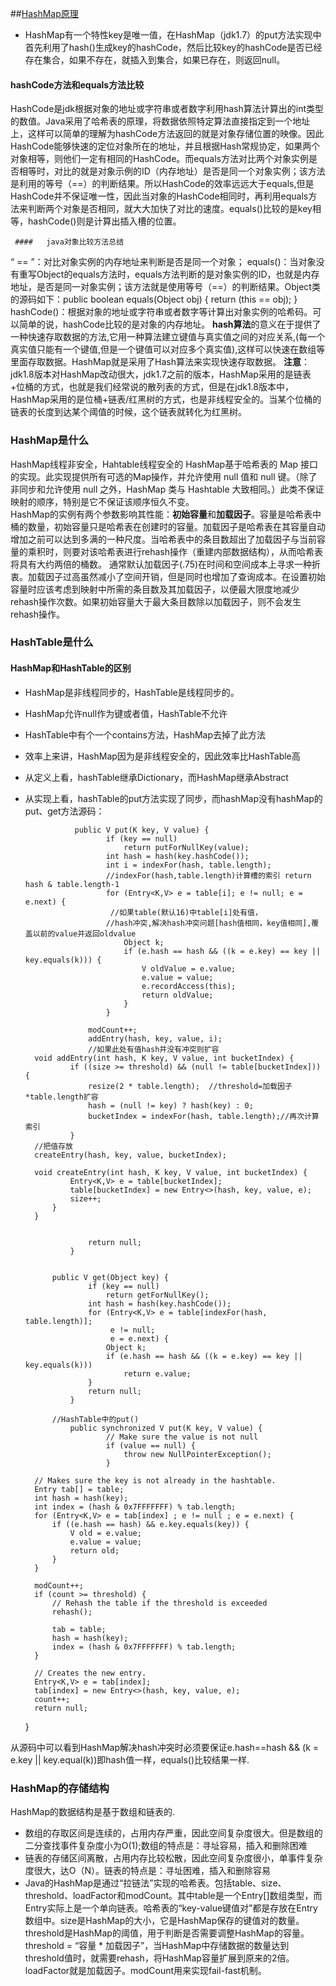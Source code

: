 ##[HashMap原理](http://mp.weixin.qq.com/s?src=3&timestamp=1476015614&ver=1&signature=6QFjq9sccuvl*WhO1AgXD0agxTtbkcVK0MAZ1rsB1ujGtWSjNwKS9poPdPLyxhl8BH7L9i8s*TQmLAU7LG-cu*56ES3j3*Uh2mYEUU12SR*RYB0sKnKVg6NmZhhfjlY8WZQmh-TIGOqECHB-sXFY6plnkbAexb6sSvtfZcf8UXU=)
- HashMap有一个特性key是唯一值，在HashMap（jdk1.7）的put方法实现中首先利用了hash()生成key的hashCode，然后比较key的hashCode是否已经存在集合，如果不存在，就插入到集合，如果已存在，则返回null。
#### hashCode方法和equals方法比较
HashCode是jdk根据对象的地址或字符串或者数字利用hash算法计算出的int类型的数值。Java采用了哈希表的原理，将数据依照特定算法直接指定到一个地址上，这样可以简单的理解为hashCode方法返回的就是对象存储位置的映像。因此HashCode能够快速的定位对象所在的地址，并且根据Hash常规协定，如果两个对象相等，则他们一定有相同的HashCode。而equals方法对比两个对象实例是否相等时，对比的就是对象示例的ID（内存地址）是否是同一个对象实例；该方法是利用的等号（==）的判断结果。所以HashCode的效率远远大于equals,但是HashCode并不保证唯一性，因此当对象的HashCode相同时，再利用equals方法来判断两个对象是否相同，就大大加快了对比的速度。equals()比较的是key相等，hashCode()则是计算出插入槽的位置。
     
     ####   java对象比较方法总结
“ == ”：对比对象实例的内存地址来判断是否是同一个对象；
 equals()：当对象没有重写Object的equals方法时，equals方法判断的是对象实例的ID，也就是内存地址，是否是同一对象实例；该方法就是使用等号（==）的判断结果。Object类的源码如下：public boolean equals(Object obj) {
        return (this == obj);
    }
 hashCode()：根据对象的地址或字符串或者数字等计算出对象实例的哈希码。可以简单的说，hashCode比较的是对象的内存地址。
 **hash算法**的意义在于提供了一种快速存取数据的方法,它用一种算法建立键值与真实值之间的对应关系,(每一个真实值只能有一个键值,但是一个键值可以对应多个真实值),这样可以快速在数组等里面存取数据。HashMap就是采用了Hash算法来实现快速存取数据。
 **注意**：jdk1.8版本对HashMap改动很大，jdk1.7之前的版本，HashMap采用的是链表+位桶的方式，也就是我们经常说的散列表的方式，但是在jdk1.8版本中，HashMap采用的是位桶+链表/红黑树的方式，也是非线程安全的。当某个位桶的链表的长度到达某个阈值的时候，这个链表就转化为红黑树。
 
 ### HashMap是什么
 HashMap线程非安全，Hahtable线程安全的
 HashMap基于哈希表的 Map 接口的实现。此实现提供所有可选的Map操作，并允许使用 null 值和 null 键。（除了非同步和允许使用 null 之外，HashMap 类与 Hashtable 大致相同。）此类不保证映射的顺序，特别是它不保证该顺序恒久不变。        
 HashMap的实例有两个参数影响其性能：**初始容量**和**加载因子**。容量是哈希表中桶的数量，初始容量只是哈希表在创建时的容量。加载因子是哈希表在其容量自动增加之前可以达到多满的一种尺度。当哈希表中的条目数超出了加载因子与当前容量的乘积时，则要对该哈希表进行rehash操作（重建内部数据结构），从而哈希表将具有大约两倍的桶数。
 通常默认加载因子(.75)在时间和空间成本上寻求一种折衷。加载因子过高虽然减小了空间开销，但是同时也增加了查询成本。在设置初始容量时应该考虑到映射中所需的条目数及其加载因子，以便最大限度地减少rehash操作次数。如果初始容量大于最大条目数除以加载因子，则不会发生rehash操作。

### HashTable是什么

#### HashMap和HashTable的区别
- HashMap是非线程同步的，HashTable是线程同步的。
- HashMap允许null作为键或者值，HashTable不允许
- HashTable中有个一个contains方法，HashMap去掉了此方法
-  效率上来讲，HashMap因为是非线程安全的，因此效率比HashTable高
- 从定义上看，hashTable继承Dictionary，而HashMap继承Abstract
- 从实现上看，hashTable的put方法实现了同步，而hashMap没有hashMap的put、get方法源码：

				 public V put(K key, V value) {
				        if (key == null)
				            return putForNullKey(value);
				        int hash = hash(key.hashCode());
				        int i = indexFor(hash, table.length);
				        //indexFor(hash,table.length)计算槽的索引 return  hash & table.length-1
				        for (Entry<K,V> e = table[i]; e != null; e = e.next) { 
				         //如果table(默认16)中table[i]处有值，
				        //hash冲突,解决hash冲突问题[hash值相同，key值相同],覆盖以前的value并返回oldvalue
				            Object k;
				            if (e.hash == hash && ((k = e.key) == key || key.equals(k))) {
				                V oldValue = e.value;
				                e.value = value;  
				                e.recordAccess(this);
				                return oldValue;
				            }
				        }
			
			        modCount++;
			        addEntry(hash, key, value, i);
			        //如果此处有值hash并没有冲突则扩容
		void addEntry(int hash, K key, V value, int bucketIndex) {
		        if ((size >= threshold) && (null != table[bucketIndex])) {
		            resize(2 * table.length);  //threshold=加载因子*table.length扩容
		            hash = (null != key) ? hash(key) : 0;
		            bucketIndex = indexFor(hash, table.length);//再次计算索引
		        }
		//把值存放
        createEntry(hash, key, value, bucketIndex);
		
		void createEntry(int hash, K key, V value, int bucketIndex) {
		        Entry<K,V> e = table[bucketIndex];
		        table[bucketIndex] = new Entry<>(hash, key, value, e);
		        size++;
		    }
	    }


			        return null;
			    }


			public V get(Object key) {
			        if (key == null)
			            return getForNullKey();
			        int hash = hash(key.hashCode());
			        for (Entry<K,V> e = table[indexFor(hash, table.length)];
			             e != null;
			             e = e.next) {
			            Object k;
			            if (e.hash == hash && ((k = e.key) == key || key.equals(k)))
			                return e.value;
			        }
			        return null;
			    }

			//HashTable中的put()
				public synchronized V put(K key, V value) {
				        // Make sure the value is not null
				        if (value == null) {
				            throw new NullPointerException();
				        }

        // Makes sure the key is not already in the hashtable.
        Entry tab[] = table;
        int hash = hash(key);
        int index = (hash & 0x7FFFFFFF) % tab.length;
        for (Entry<K,V> e = tab[index] ; e != null ; e = e.next) {
            if ((e.hash == hash) && e.key.equals(key)) {
                V old = e.value;
                e.value = value;
                return old;
            }
        }

        modCount++;
        if (count >= threshold) {
            // Rehash the table if the threshold is exceeded
            rehash();

            tab = table;
            hash = hash(key);
            index = (hash & 0x7FFFFFFF) % tab.length;
        }

        // Creates the new entry.
        Entry<K,V> e = tab[index];
        tab[index] = new Entry<>(hash, key, value, e);
        count++;
        return null;
    }


从源码中可以看到HashMap解决hash冲突时必须要保证e.hash==hash && (k = e.key || key.equal(k))即hash值一样，equals()比较结果一样.

### HashMap的存储结构
HashMap的数据结构是基于数组和链表的.

- 数组的存取区间是连续的，占用内存严重，因此空间复杂度很大。但是数组的二分查找事件复杂度小为O(1);数组的特点是：寻址容易，插入和删除困难
- 链表的存储区间离散，占用内存比较松散，因此空间复杂度很小，单事件复杂度很大，达O（N）。链表的特点是：寻址困难，插入和删除容易
- Java的HashMap是通过“拉链法”实现的哈希表。包括table、size、threshold、loadFactor和modCount。其中table是一个Entry[]数组类型，而Entry实际上是一个单向链表。哈希表的“key-value键值对”都是存放在Entry数组中。size是HashMap的大小，它是HashMap保存的键值对的数量。threshold是HashMap的阈值，用于判断是否需要调整HashMap的容量。threshold = “容量 * 加载因子”，当HashMap中存储数据的数量达到threshold值时，就需要rehash，将HashMap容量扩展到原来的2倍。loadFactor就是加载因子。modCount用来实现fail-fast机制。

